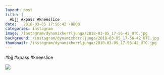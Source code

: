 ```yaml
---
layout: post
title: |
  #bjj #xpass #kneeslice
date:   2018-03-05 17:56:42 +0000
categories: instagram
image: /instagram/dynamixherrljunga/2018-03-05_17-56-42_UTC.jpg
background: /instagram/dynamixherrljunga/2018-03-05_17-56-42_UTC.jpg
thumbnail: /instagram/dynamixherrljunga/2018-03-05_17-56-42_UTC.jpg
---
```

#bjj #xpass #kneeslice



<img src='/www-dynamix-herrljunga/instagram/dynamixherrljunga/2018-03-05_17-56-42_UTC.jpg' class='img-fluid' />
